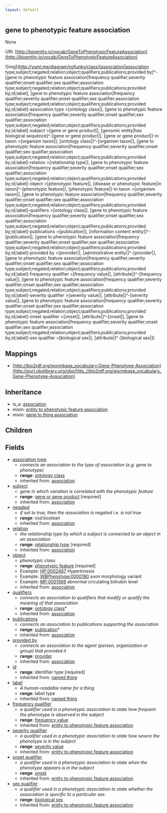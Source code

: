 ```yaml
---
layout: default
---
```


## gene to phenotypic feature association


None

URI: [http://bioentity.io/vocab/GeneToPhenotypicFeatureAssociation](http://bioentity.io/vocab/GeneToPhenotypicFeatureAssociation)


![img](http://yuml.me/diagram/nofunky/class/[association|association type;subject;negated;relation;object;qualifiers;publications;provided by]^-[gene to phenotypic feature association|frequency qualifier;severity qualifier;onset qualifier;sex qualifier;association type;subject;negated;relation;object;qualifiers;publications;provided by;id;label], [gene to phenotypic feature association|frequency qualifier;severity qualifier;onset qualifier;sex qualifier;association type;subject;negated;relation;object;qualifiers;publications;provided by;id;label]-association type >[ontology class|], [gene to phenotypic feature association|frequency qualifier;severity qualifier;onset qualifier;sex qualifier;association type;subject;negated;relation;object;qualifiers;publications;provided by;id;label]-subject >[gene or gene product|], [genomic entity|has biological sequence]^-[gene or gene product|], [gene or gene product|]-in taxon >[organism taxon|], [ontology class|]^-[organism taxon|], [gene to phenotypic feature association|frequency qualifier;severity qualifier;onset qualifier;sex qualifier;association type;subject;negated;relation;object;qualifiers;publications;provided by;id;label]-relation >[relationship type|], [gene to phenotypic feature association|frequency qualifier;severity qualifier;onset qualifier;sex qualifier;association type;subject;negated;relation;object;qualifiers;publications;provided by;id;label]-object >[phenotypic feature|], [disease or phenotypic feature|in taxon]^-[phenotypic feature|], [phenotypic feature|]-in taxon >[organism taxon|], [gene to phenotypic feature association|frequency qualifier;severity qualifier;onset qualifier;sex qualifier;association type;subject;negated;relation;object;qualifiers;publications;provided by;id;label]-qualifiers >[ontology class|], [gene to phenotypic feature association|frequency qualifier;severity qualifier;onset qualifier;sex qualifier;association type;subject;negated;relation;object;qualifiers;publications;provided by;id;label]-publications >[publication|], [information content entity|]^-[publication|], [gene to phenotypic feature association|frequency qualifier;severity qualifier;onset qualifier;sex qualifier;association type;subject;negated;relation;object;qualifiers;publications;provided by;id;label]-provided by >[provider|], [administrative entity|]^-[provider|], [gene to phenotypic feature association|frequency qualifier;severity qualifier;onset qualifier;sex qualifier;association type;subject;negated;relation;object;qualifiers;publications;provided by;id;label]-frequency qualifier >[frequency value|], [attribute|]^-[frequency value|], [gene to phenotypic feature association|frequency qualifier;severity qualifier;onset qualifier;sex qualifier;association type;subject;negated;relation;object;qualifiers;publications;provided by;id;label]-severity qualifier >[severity value|], [attribute|]^-[severity value|], [gene to phenotypic feature association|frequency qualifier;severity qualifier;onset qualifier;sex qualifier;association type;subject;negated;relation;object;qualifiers;publications;provided by;id;label]-onset qualifier >[onset|], [attribute|]^-[onset|], [gene to phenotypic feature association|frequency qualifier;severity qualifier;onset qualifier;sex qualifier;association type;subject;negated;relation;object;qualifiers;publications;provided by;id;label]-sex qualifier >[biological sex|], [attribute|]^-[biological sex|])
## Mappings

 * [http://bio2rdf.org/wormbase_vocabulary:Gene-Phenotype-Association](http://purl.obolibrary.org/obo/http_//bio2rdf.org/wormbase_vocabulary_Gene-Phenotype-Association)

## Inheritance

 *  is_a: [association](Association.html)
 *  mixin: [entity to phenotypic feature association](EntityToPhenotypicFeatureAssociation.html)
 *  mixin: [gene to thing association](GeneToThingAssociation.html)

## Children



## Fields

 * [association type](association_type.html)
    * _connects an association to the type of association (e.g. gene to phenotype)_
    * __range__: [ontology class](OntologyClass.html)
    * inherited from: [association](Association.html)
 * [subject](subject.html)
    * _gene in which variation is correlated with the phenotypic feature_
    * __range__: [gene or gene product](GeneOrGeneProduct.html) [required]
    * inherited from: [association](Association.html)
 * [negated](negated.html)
    * _if set to true, then the association is negated i.e. is not true_
    * __range__: xsd:boolean
    * inherited from: [association](Association.html)
 * [relation](relation.html)
    * _the relationship type by which a subject is connected to an object in an association_
    * __range__: [relationship type](RelationshipType.html) [required]
    * inherited from: [association](Association.html)
 * [object](object.html)
    * _phenotypic class_
    * __range__: [phenotypic feature](PhenotypicFeature.html) [required]
    * Example: [HP:0002487](http://purl.obolibrary.org/obo/HP_0002487) Hyperkinesis
    * Example: [WBPhenotype:0000180](http://purl.obolibrary.org/obo/WBPhenotype_0000180) axon morphology variant
    * Example: [MP:0001569](http://purl.obolibrary.org/obo/MP_0001569) abnormal circulating bilirubin level
    * inherited from: [association](Association.html)
 * [qualifiers](qualifiers.html)
    * _connects an association to qualifiers that modify or qualify the meaning of that association_
    * __range__: [ontology class](OntologyClass.html)*
    * inherited from: [association](Association.html)
 * [publications](publications.html)
    * _connects an association to publications supporting the association_
    * __range__: [publication](Publication.html)*
    * inherited from: [association](Association.html)
 * [provided by](provided_by.html)
    * _connects an association to the agent (person, organization or group) that provided it_
    * __range__: [provider](Provider.html)
    * inherited from: [association](Association.html)
 * [id](id.html)
    * __range__: identifier type [required]
    * inherited from: [named thing](NamedThing.html)
 * [label](label.html)
    * _A human-readable name for a thing_
    * __range__: label type
    * inherited from: [named thing](NamedThing.html)
 * [frequency qualifier](frequency_qualifier.html)
    * _a qualifier used in a phenotypic association to state how frequent the phenotype is observed in the subject_
    * __range__: [frequency value](FrequencyValue.html)
    * inherited from: [entity to phenotypic feature association](EntityToPhenotypicFeatureAssociation.html)
 * [severity qualifier](severity_qualifier.html)
    * _a qualifier used in a phenotypic association to state how severe the phenotype is in the subject_
    * __range__: [severity value](SeverityValue.html)
    * inherited from: [entity to phenotypic feature association](EntityToPhenotypicFeatureAssociation.html)
 * [onset qualifier](onset_qualifier.html)
    * _a qualifier used in a phenotypic association to state when the phenotype appears is in the subject_
    * __range__: [onset](Onset.html)
    * inherited from: [entity to phenotypic feature association](EntityToPhenotypicFeatureAssociation.html)
 * [sex qualifier](sex_qualifier.html)
    * _a qualifier used in a phenotypic association to state whether the association is specific to a particular sex._
    * __range__: [biological sex](BiologicalSex.html)
    * inherited from: [entity to phenotypic feature association](EntityToPhenotypicFeatureAssociation.html)
